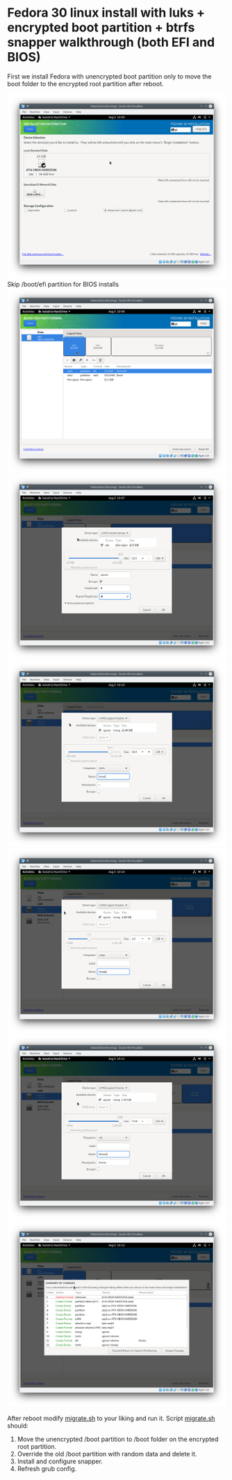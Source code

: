 # Fedora 30 linux install with luks + encrypted boot partition + btrfs snapper walkthrough (both EFI and BIOS)

First we install Fedora with unencrypted boot partition only to move the boot folder to the encrypted root partition after reboot.

![Select Blivet-GUI](1_anaconda_pick_blivet.png)
Skip /boot/efi partition for BIOS installs
![boot and efi partitions](2_anaconda_boot_and_efi_partitions.png)
![encrypted volume group](3_anaconda_volume_group.png)
![root logical volume](4_anaconda_lv_root.png)
![swap logical volume](5_anaconda_lv_swap.png)
![home logical volume](6_anaconda_lv_home.png)
![finish](7_anaconda_accept.png)

After reboot modify [migrate.sh](migrate.sh) to your liking and run it. Script [migrate.sh](migrate.sh) should:

1. Move the unencrypted /boot partition to /boot folder on the encrypted root partition.
2. Override the old /boot partition with random data and delete it.
3. Install and configure snapper.
4. Refresh grub config.
